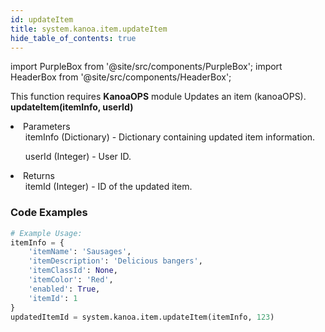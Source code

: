 ```yaml
---
id: updateItem
title: system.kanoa.item.updateItem
hide_table_of_contents: true
---
```


import PurpleBox from '@site/src/components/PurpleBox';
import HeaderBox from '@site/src/components/HeaderBox';

<PurpleBox>This function requires <b>KanoaOPS</b> module</PurpleBox>
<HeaderBox header="Description">Updates an item (kanoaOPS).</HeaderBox>
<HeaderBox header="Syntax">
    <b>updateItem(itemInfo, userId)</b>
    <li>Parameters <br />
        <ul>itemInfo (Dictionary) - Dictionary containing updated item information.</ul>
        <ul>userId (Integer) - User ID.</ul>
    </li>
    <li>Returns <br />
        <ul>itemId (Integer) - ID of the updated item.</ul>
    </li>
</HeaderBox>

### Code Examples

```python
# Example Usage:
itemInfo = {
    'itemName': 'Sausages',
    'itemDescription': 'Delicious bangers',
    'itemClassId': None,
    'itemColor': 'Red',
    'enabled': True,
    'itemId': 1
}
updatedItemId = system.kanoa.item.updateItem(itemInfo, 123)
